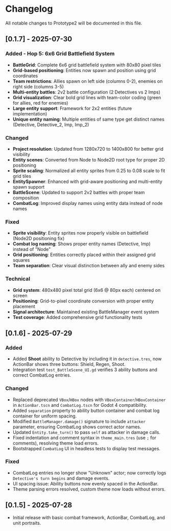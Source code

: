 # Changelog

All notable changes to Prototype2 will be documented in this file.

## [0.1.7] - 2025-07-30
### Added - Hop 5: 6x6 Grid Battlefield System
- **BattleGrid**: Complete 6x6 grid battlefield system with 80x80 pixel tiles
- **Grid-based positioning**: Entities now spawn and position using grid coordinates
- **Team restrictions**: Allies spawn on left side (columns 0-2), enemies on right side (columns 3-5)
- **Multi-entity battles**: 2v2 battle configuration (2 Detectives vs 2 Imps)
- **Grid visualization**: Clear bold grid lines with team-color coding (green for allies, red for enemies)
- **Large entity support**: Framework for 2x2 entities (future implementation)
- **Unique entity naming**: Multiple entities of same type get distinct names (Detective, Detective_2, Imp, Imp_2)

### Changed
- **Project resolution**: Updated from 1280x720 to 1400x800 for better grid visibility
- **Entity scenes**: Converted from Node to Node2D root type for proper 2D positioning
- **Sprite scaling**: Normalized all entity sprites from 0.25 to 0.08 scale to fit grid tiles
- **EntitySpawner**: Enhanced with grid-aware positioning and multi-entity spawn support
- **BattleScene**: Updated to support 2v2 battles with proper team composition
- **CombatLog**: Improved display names using entity data instead of node names

### Fixed
- **Sprite visibility**: Entity sprites now properly visible on battlefield (Node2D positioning fix)
- **Combat log naming**: Shows proper entity names (Detective, Imp) instead of "Node"
- **Grid positioning**: Entities correctly placed within their assigned grid squares
- **Team separation**: Clear visual distinction between ally and enemy sides

### Technical
- **Grid system**: 480x480 pixel total grid (6x6 @ 80px each) centered on screen
- **Positioning**: Grid-to-pixel coordinate conversion with proper entity placement
- **Signal architecture**: Maintained existing BattleManager event system
- **Test coverage**: Added comprehensive grid functionality tests

## [0.1.6] - 2025-07-29
### Added
- Added **Shoot** ability to Detective by including it in `detective.tres`, now ActionBar shows three buttons: Shield, Regen, Shoot.
- Integration test `test_BattleScene_UI.gd` verifies 3 ability buttons and correct CombatLog entries.

### Changed
- Replaced deprecated `VBox`/`HBox` nodes with `VBoxContainer`/`HBoxContainer` in `ActionBar.tscn` and `CombatLog.tscn` for Godot 4 compatibility.
- Added `separation` property to ability button container and combat log container for uniform spacing.
- Modified `BattleManager.damage()` signature to include `attacker` parameter, ensuring CombatLog shows correct actor names.
- Updated `Entity.take_turn()` to pass `self` as attacker in damage calls.
- Fixed indentation and comment syntax in `theme_main.tres` (use `;` for comments), resolving theme load errors.
- Bootstrapped `CombatLog` UI in headless tests to display test messages.

### Fixed
- CombatLog entries no longer show "Unknown" actor; now correctly logs `Detective's turn begins` and damage events.
- UI spacing issue: Ability buttons now evenly spaced in the ActionBar.
- Theme parsing errors resolved, custom theme now loads without errors.

## [0.1.5] - 2025-07-28
- Initial release with basic combat framework, ActionBar, CombatLog, and unit portraits.
